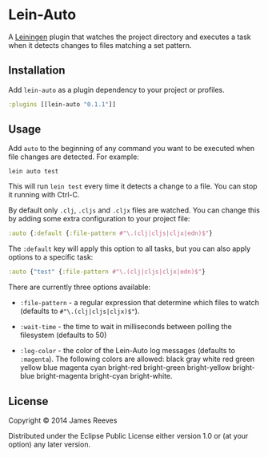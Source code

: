 # Lein-Auto

A [Leiningen] plugin that watches the project directory and executes a
task when it detects changes to files matching a set pattern.

[Leiningen]: https://github.com/technomancy/leiningen

## Installation

Add `lein-auto` as a plugin dependency to your project or profiles.

```clojure
:plugins [[lein-auto "0.1.1"]]
```

## Usage

Add `auto` to the beginning of any command you want to be executed
when file changes are detected. For example:

```
lein auto test
```

This will run `lein test` every time it detects a change to a file.
You can stop it running with Ctrl-C.

By default only `.clj`, `.cljs` and `.cljx` files are watched. You can
change this by adding some extra configuration to your project file:

```clojure
:auto {:default {:file-pattern #"\.(clj|cljs|cljx|edn)$"}
```

The `:default` key will apply this option to all tasks, but you can
also apply options to a specific task:

```clojure
:auto {"test" {:file-pattern #"\.(clj|cljs|cljx|edn)$"}
```

There are currently three options available:

- `:file-pattern` -
  a regular expression that determine which files to watch (defaults
  to `#"\.(clj|cljs|cljx)$"`).

- `:wait-time` -
  the time to wait in milliseconds between polling the filesystem
  (defaults to 50)

- `:log-color` -
  the color of the Lein-Auto log messages (defaults to `:magenta`).
  The following colors are allowed: black gray white red green yellow
  blue magenta cyan bright-red bright-green bright-yellow bright-blue
  bright-magenta bright-cyan bright-white.

## License

Copyright © 2014 James Reeves

Distributed under the Eclipse Public License either version 1.0 or (at
your option) any later version.
